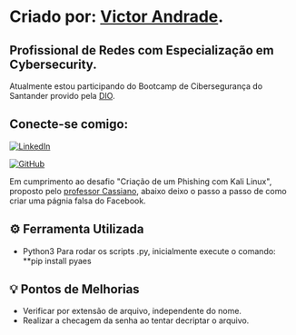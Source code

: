 # Criado por: [Victor Andrade](https://linkedin.com/in/victorhlandrade).

## Profissional de Redes com Especialização em Cybersecurity.
Atualmente estou participando do Bootcamp de Cibersegurança do Santander provido pela [DIO](https://dio.me/).

## Conecte-se comigo: 

[![LinkedIn](https://img.shields.io/badge/LinkedIn-0077B5?style=for-the-badge&logo=linkedin&logoColor=white)](https://www.linkedin.com/in/victorhlandrade/) 

[![GitHub](https://img.shields.io/badge/GitHub-100000?style=for-the-badge&logo=github&logoColor=white)](https://github.com/victorhlandrade)

Em cumprimento ao desafio "Criação de um Phishing com Kali Linux", proposto pelo [professor Cassiano](https://github.com/cassiano-dio), abaixo deixo o passo a passo de como criar uma págnia falsa do Facebook.

## ⚙ Ferramenta Utilizada
- Python3
Para rodar os scripts .py, inicialmente execute o comando: **pip install pyaes

## 💡 Pontos de Melhorias
- Verificar por extensão de arquivo, independente do nome.
- Realizar a checagem da senha ao tentar decriptar o arquivo.
